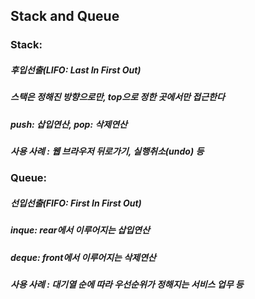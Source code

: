 ## Stack and Queue

### Stack:

##### 후입선출(LIFO: Last In First Out)

##### 스택은 정해진 방향으로만, top으로 정한 곳에서만 접근한다

##### push: 삽입연산, pop: 삭제연산

##### 사용 사례 : 웹 브라우저 뒤로가기, 실행취소(undo) 등

### Queue:

##### 선입선출(FIFO: First In First Out)

##### inque: rear에서 이루어지는 삽입연산

##### deque: front에서 이루어지는 삭제연산

##### 사용 사례 : 대기열 순에 따라 우선순위가 정해지는 서비스 업무 등  
